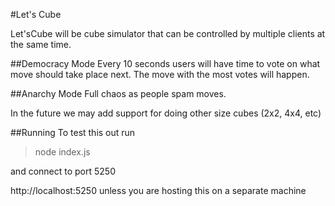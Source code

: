 #Let's Cube

Let'sCube will be cube simulator that can be controlled by multiple clients at the same time.

##Democracy Mode
Every 10 seconds users will have time to vote on what move should take place next.
The move with the most votes will happen.

##Anarchy Mode
Full chaos as people spam moves.

In the future we may add support for doing other size cubes (2x2, 4x4, etc)

##Running
To test this out run
> node index.js

and connect to port 5250

http://localhost:5250 unless you are hosting this on a separate machine